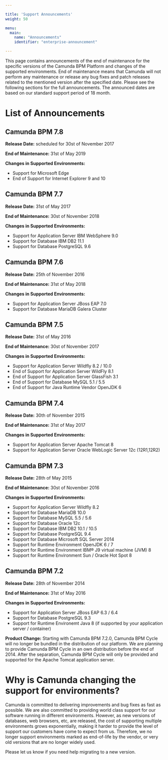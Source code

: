 ```yaml
---

title: 'Support Announcements'
weight: 50

menu:
  main:
    name: "Announcements"
    identifier: "enterprise-announcement"

---
```



This page contains announcements of the end of maintenance for the specific versions of the Camunda BPM Platform and changes of the supported environments. End of maintenance means that Camunda will not perform any maintenance or release any bug fixes and patch releases related to the mentioned version after the specified date. Please see the following sections for the full announcements.
The announced dates are based on our standard support period of 18 month.


# List of Announcements

## Camunda BPM 7.8

__Release Date:__ scheduled for 30st of November 2017

__End of Maintenance:__ 31st of May 2019

__Changes in Supported Environments:__

* Support for Microsoft Edge
* End of Support for Internet Explorer 9 and 10


## Camunda BPM 7.7

__Release Date:__ 31st of May 2017

__End of Maintenance:__ 30st of November 2018

__Changes in Supported Environments:__

* Support for Application Server IBM WebSphere 9.0
* Support for Database IBM DB2 11.1
* Support for Database PostgreSQL 9.6


## Camunda BPM 7.6

__Release Date:__ 25th of November 2016

__End of Maintenance:__ 31st of May 2018

__Changes in Supported Environments:__

* Support for Application Server JBoss EAP 7.0
* Support for Database MariaDB Galera Cluster


## Camunda BPM 7.5

__Release Date:__ 31st of May 2016

__End of Maintenance:__ 30st of November 2017

__Changes in Supported Environments:__

* Support for Application Server Wildfly 8.2 / 10.0
* End of Support for Application Server WildFly 8.1
* End of Support for Application Server GlassFish 3.1
* End of Support for Database MySQL 5.1 / 5.5
* End of Support for Java Runtime Vendor OpenJDK 6

## Camunda BPM 7.4

__Release Date:__ 30th of November 2015

__End of Maintenance:__ 31st of May 2017

__Changes in Supported Environments:__

* Support for Application Server Apache Tomcat 8
* Support for Application Server Oracle WebLogic Server 12c (12R1,12R2)

## Camunda BPM 7.3

__Release Date:__ 28th of May 2015

__End of Maintenance:__ 30st of November 2016

__Changes in Supported Environments:__

* Support for Application Server Wildfly 8.2
* Support for Database MariaDB 10.0
* Support for Database MySQL 5.5 / 5.6
* Support for Database Oracle 12c
* Support for Database IBM DB2 10.1 / 10.5
* Support for Database PostgreSQL 9.4
* Support for Database Microsoft SQL Server 2014
* Support for Runtime Environment OpenJDK 6 / 7
* Support for Runtime Environment IBM® J9 virtual machine (JVM) 8
* Support for Runtime Environment Sun / Oracle Hot Spot 8


## Camunda BPM 7.2

__Release Date:__ 28th of November 2014

__End of Maintenance:__ 31st of May 2016

__Changes in Supported Environments:__

* Support for Application Server JBoss EAP 6.3 / 6.4
* Support for Database PostgreSQL 9.3
* Support for Runtime Environemt Java 8 (if supported by your application server / container)

__Product Change:__ Starting with Camunda BPM 7.2.0, Camunda BPM Cycle will no longer be bundled in the distribution of our platform. We are planning to provide Camunda BPM Cycle in an own distribution before the end of 2014. After the separation, Camunda BPM Cycle will only be provided and supported for the Apache Tomcat application server.


# Why is Camunda changing the support for environments?
Camunda is committed to delivering improvements and bug fixes as fast as possible. We are also committed to providing world class support for our software running in different environments. However, as new versions of databases, web browsers, etc, are released, the cost of supporting multiple environments grows exponentially, making it harder to provide the level of support our customers have come to expect from us. Therefore, we no longer support environments marked as end-of-life by the vendor, or very old versions that are no longer widely used.

Please let us know if you need help migrating to a new version.
